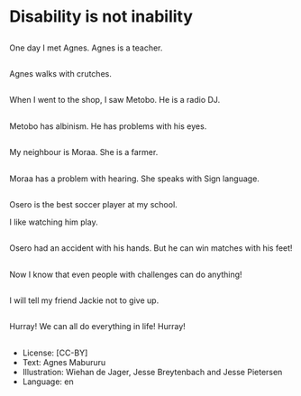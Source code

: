 # Disability is not inability

##
One day I met Agnes.
Agnes is a teacher.

##
Agnes walks with
crutches.

##
When I went to the
shop, I saw Metobo.
He is a radio DJ.

##
Metobo has albinism.
He has problems with
his eyes.

##
My neighbour is Moraa.
She is a farmer.

##
Moraa has a problem
with hearing.
She speaks with Sign
language.

##
Osero is the best soccer
player at my school.

I like watching him play.

##
Osero had an accident
with his hands.
But he can win matches
with his feet!

##
Now I know that even
people with challenges
can do anything!

##
I will tell my friend
Jackie not to give up.

##
Hurray!
We can all do
everything in life!
Hurray!

##
* License: [CC-BY]
* Text: Agnes Mabururu
* Illustration: Wiehan de Jager, Jesse Breytenbach and
Jesse Pietersen
* Language: en
